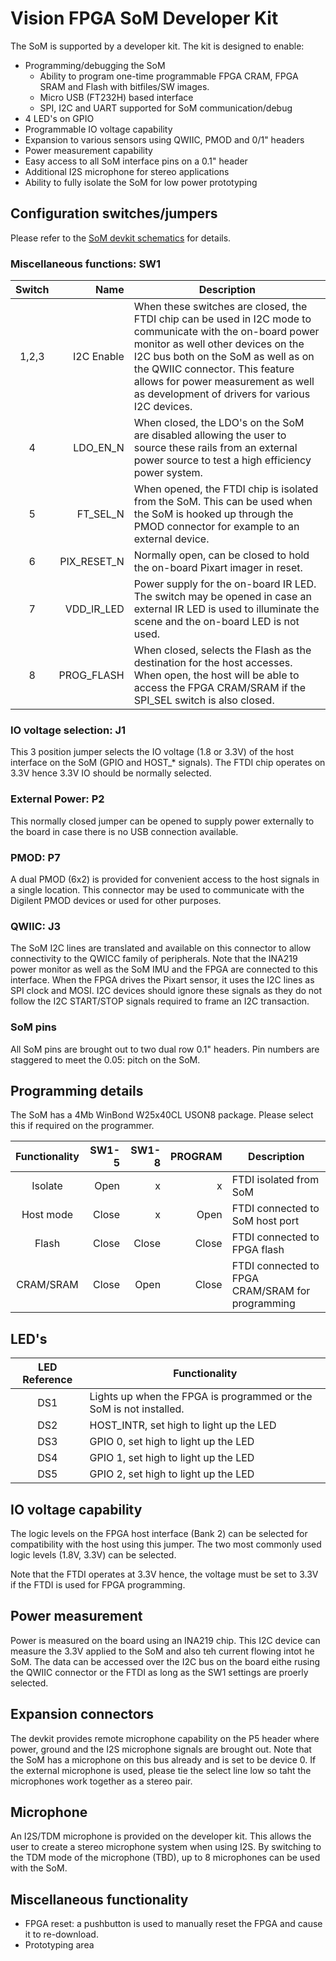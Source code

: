 # Vision FPGA SoM Developer Kit

The SoM is supported by a developer kit. The kit is designed to enable:
* Programming/debugging the SoM
  * Ability to program one-time programmable FPGA CRAM, FPGA SRAM and Flash with bitfiles/SW images.
  * Micro USB (FT232H) based interface
  * SPI, I2C and UART supported for SoM communication/debug
* 4 LED's on GPIO
* Programmable IO voltage capability
* Expansion to various sensors using QWIIC, PMOD and 0/1" headers
* Power measurement capability
* Easy access to all SoM interface pins on a 0.1" header
* Additional I2S microphone for stereo applications
* Ability to fully isolate the SoM for low power prototyping

## Configuration switches/jumpers
Please refer to the [SoM devkit schematics](./Schematics/Dev_kit) for details.

### Miscellaneous functions: SW1
| Switch | Name | Description |
| :---: | ---: | --- |
|1,2,3 | I2C Enable | When these switches are closed, the FTDI chip can be used in I2C mode to communicate with the on-board power monitor as well other devices on the I2C bus both on the SoM as well as on the QWIIC connector. This feature allows for power measurement as well as development of drivers for various I2C devices. |
|4 | LDO_EN_N | When closed, the LDO's on the SoM are disabled allowing the user to source these rails from an external power source to test a high efficiency power system. |
|5 | FT_SEL_N | When opened, the FTDI chip is isolated from the SoM. This can be used when the SoM is hooked up through the PMOD connector for example to an external device.|
|6 | PIX_RESET_N | Normally open, can be closed to hold the on-board Pixart imager in reset. |
|7 | VDD_IR_LED | Power supply for the on-board IR LED. The switch may be opened in case an external IR LED is used to illuminate the scene and the on-board LED is not used. |
|8 | PROG_FLASH | When closed, selects the Flash as the destination for the host accesses. When open, the host will be able to access the FPGA CRAM/SRAM if the SPI_SEL switch is also closed. |

### IO voltage selection: J1
This 3 position jumper selects the IO voltage (1.8 or 3.3V) of the host interface on the SoM (GPIO and HOST_* signals). The FTDI chip operates on 3.3V hence 3.3V IO should be normally selected.

### External Power: P2
This normally closed jumper can be opened to supply power externally to the board in case there is no USB connection available.

### PMOD: P7
A dual PMOD (6x2) is provided for convenient access to the host signals in a single location. This connector may be used to communicate with the Digilent PMOD devices or used for other purposes.

### QWIIC: J3
The SoM I2C lines are translated and available on this connector to allow connectivity to the QWICC family of peripherals. Note that the INA219 power monitor as well as the SoM IMU and the FPGA are connected to this interface.
When the FPGA drives the Pixart sensor, it uses the I2C lines as SPI clock and MOSI. I2C devices should ignore these signals as they do not follow the I2C START/STOP signals required to frame an I2C transaction.

### SoM pins
All SoM pins are brought out to two dual row 0.1" headers. Pin numbers are staggered to meet the 0.05: pitch on the SoM.

## Programming details
The SoM has a 4Mb WinBond W25x40CL USON8 package. Please select this if required on the programmer.

| Functionality | SW1-5   | SW1-8   | PROGRAM | Description |
| :---:         | ---:    |  ---:   | ---:    |--- |
| Isolate       | Open    | x       | x       | FTDI isolated from SoM |
| Host mode     | Close   | x       | Open    | FTDI connected to SoM host port |
| Flash         | Close   | Close   | Close   | FTDI connected to FPGA flash |
| CRAM/SRAM     | Close   | Open    | Close   | FTDI connected to FPGA CRAM/SRAM for programming|

## LED's
| LED Reference | Functionality |
| :---: | --- |
| DS1 | Lights up when the FPGA is programmed or the SoM is not installed. |
| DS2 | HOST_INTR, set high to light up the LED|
| DS3 | GPIO 0, set high to light up the LED|
| DS4 | GPIO 1, set high to light up the LED|
| DS5 | GPIO 2, set high to light up the LED|

## IO voltage capability
The logic levels on the FPGA host interface (Bank 2) can be selected for compatibility with the host using this jumper. The two most commonly used logic levels (1.8V, 3.3V) can be selected.

Note that the FTDI operates at 3.3V hence, the voltage must be set to 3.3V if the FTDI is used for FPGA programming.

## Power measurement
Power is measured on the board using an INA219 chip. This I2C device can measure the 3.3V applied to the SoM and also teh current flowing intot he SoM. The data can be accessed over the I2C bus on the board eithe rusing the QWIIC connector or the FTDI as long as the SW1 settings are proerly selected.

## Expansion connectors
The devkit provides remote microphone capability on the P5 header where power, ground and the I2S microphone signals are brought out. Note that the SoM has a microphone on this bus already and is set to be device 0. If the external microphone is used, please tie the select line low so taht the microphones work together as a stereo pair.

## Microphone
An I2S/TDM microphone is provided on the developer kit. This allows the user to create a stereo microphone system when using I2S. By switching to the TDM mode of the microphone (TBD), up to 8 microphones can be used with the SoM.

## Miscellaneous functionality
* FPGA reset: a pushbutton is used to manually reset the FPGA and cause it to re-download.
* Prototyping area
